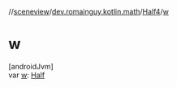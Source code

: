 //[sceneview](../../../index.md)/[dev.romainguy.kotlin.math](../index.md)/[Half4](index.md)/[w](w.md)

# w

[androidJvm]\
var [w](w.md): [Half](../-half/index.md)
